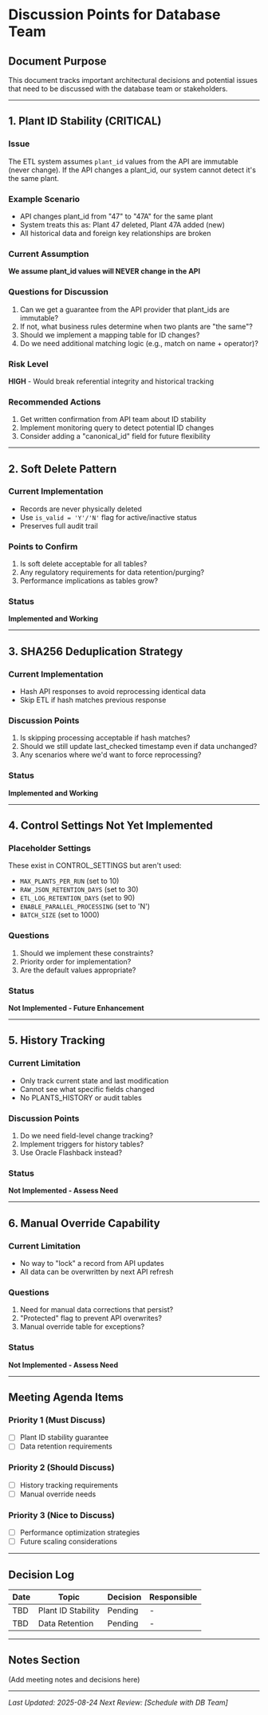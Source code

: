 # Discussion Points for Database Team

## Document Purpose
This document tracks important architectural decisions and potential issues that need to be discussed with the database team or stakeholders.

---

## 1. Plant ID Stability (CRITICAL)

### Issue
The ETL system assumes `plant_id` values from the API are immutable (never change). If the API changes a plant_id, our system cannot detect it's the same plant.

### Example Scenario
- API changes plant_id from "47" to "47A" for the same plant
- System treats this as: Plant 47 deleted, Plant 47A added (new)
- All historical data and foreign key relationships are broken

### Current Assumption
**We assume plant_id values will NEVER change in the API**

### Questions for Discussion
1. Can we get a guarantee from the API provider that plant_ids are immutable?
2. If not, what business rules determine when two plants are "the same"?
3. Should we implement a mapping table for ID changes?
4. Do we need additional matching logic (e.g., match on name + operator)?

### Risk Level
**HIGH** - Would break referential integrity and historical tracking

### Recommended Actions
1. Get written confirmation from API team about ID stability
2. Implement monitoring query to detect potential ID changes
3. Consider adding a "canonical_id" field for future flexibility

---

## 2. Soft Delete Pattern

### Current Implementation
- Records are never physically deleted
- Use `is_valid = 'Y'/'N'` flag for active/inactive status
- Preserves full audit trail

### Points to Confirm
1. Is soft delete acceptable for all tables?
2. Any regulatory requirements for data retention/purging?
3. Performance implications as tables grow?

### Status
**Implemented and Working**

---

## 3. SHA256 Deduplication Strategy

### Current Implementation
- Hash API responses to avoid reprocessing identical data
- Skip ETL if hash matches previous response

### Discussion Points
1. Is skipping processing acceptable if hash matches?
2. Should we still update last_checked timestamp even if data unchanged?
3. Any scenarios where we'd want to force reprocessing?

### Status
**Implemented and Working**

---

## 4. Control Settings Not Yet Implemented

### Placeholder Settings
These exist in CONTROL_SETTINGS but aren't used:
- `MAX_PLANTS_PER_RUN` (set to 10)
- `RAW_JSON_RETENTION_DAYS` (set to 30)
- `ETL_LOG_RETENTION_DAYS` (set to 90)
- `ENABLE_PARALLEL_PROCESSING` (set to 'N')
- `BATCH_SIZE` (set to 1000)

### Questions
1. Should we implement these constraints?
2. Priority order for implementation?
3. Are the default values appropriate?

### Status
**Not Implemented - Future Enhancement**

---

## 5. History Tracking

### Current Limitation
- Only track current state and last modification
- Cannot see what specific fields changed
- No PLANTS_HISTORY or audit tables

### Discussion Points
1. Do we need field-level change tracking?
2. Implement triggers for history tables?
3. Use Oracle Flashback instead?

### Status
**Not Implemented - Assess Need**

---

## 6. Manual Override Capability

### Current Limitation
- No way to "lock" a record from API updates
- All data can be overwritten by next API refresh

### Questions
1. Need for manual data corrections that persist?
2. "Protected" flag to prevent API overwrites?
3. Manual override table for exceptions?

### Status
**Not Implemented - Assess Need**

---

## Meeting Agenda Items

### Priority 1 (Must Discuss)
- [ ] Plant ID stability guarantee
- [ ] Data retention requirements

### Priority 2 (Should Discuss)
- [ ] History tracking requirements
- [ ] Manual override needs

### Priority 3 (Nice to Discuss)
- [ ] Performance optimization strategies
- [ ] Future scaling considerations

---

## Decision Log

| Date | Topic | Decision | Responsible |
|------|-------|----------|-------------|
| TBD | Plant ID Stability | Pending | - |
| TBD | Data Retention | Pending | - |

---

## Notes Section
(Add meeting notes and decisions here)

---

*Last Updated: 2025-08-24*
*Next Review: [Schedule with DB Team]*